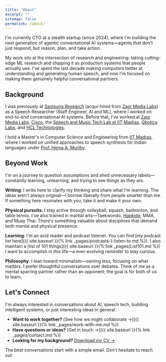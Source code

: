 ```yaml
---
title: "About"
excerpt: ""
sitemap: false
permalink: /about/
---
```


I'm currently CTO at a stealth startup (since 2024), where I'm building the next generation of agentic conversational AI systems—agents that don't just respond, but reason, plan, and take action.

My work sits at the intersection of research and engineering: taking cutting-edge ML research and shipping it as production systems that people actually use. I've spent the last decade making computers better at understanding and generating human speech, and now I'm focused on making them genuinely helpful conversational partners.

## Background

I was previously at [Samsung Research](https://research.samsung.com/sri-b) (acqui-hired from [Zapr Media Labs](https://www.zapr.in/)) as a Speech Researcher (Staff Engineer, AI and ML), where I worked on end-to-end conversational AI systems. Before that, I've worked at [Zapr Media Labs](https://www.zapr.in/), [Cisco](https://www.cisco.com/), the [Speech and Music Tech Lab at IIT Madras](https://www.iitm.ac.in/donlab/tts/), [Qbotics Labs](https://qboticslabs.com/), and [HCL Technologies](https://www.hcltech.com/).

I hold a Master's in Computer Science and Engineering from [IIT Madras](https://www.iitm.ac.in/), where I worked on unified approaches to speech synthesis for Indian languages under [Prof. Hema A. Murthy](https://www.cse.iitm.ac.in/~hema/).

## Beyond Work

I'm on a journey to question assumptions and shed unnecessary labels—constantly learning, unlearning, and trying to see things as they are.

**Writing**: I write here to clarify my thinking and share what I'm learning. The ideas aren't always original—I borrow liberally from people smarter than me. If something here resonates with you, take it and make it your own.

**Physical pursuits**: I stay active through volleyball, squash, badminton, and table tennis. I've also trained in martial arts—Taekwondo, [Hapkido](http://www.ae.iitm.ac.in/~murgi/hapkido/), MMA, and Muay Thai. There's something valuable about disciplines that demand both mental and physical presence.

**Learning**: I'm an avid reader and podcast listener. You can find [my podcast list here]({{ site.baseurl }}{% link  _pages/podcasts-I-listen-to.md %}). I also maintain a [list of 101 things]({{ site.baseurl }}{% link  _pages/List101.md %}) I want to accomplish in this life—a ever-evolving reminder to stay curious.

**Philosophy**: I lean toward minimalism—owning less, focusing on what matters. I prefer thoughtful conversations over debates. Think of me as a mental sparring partner rather than an opponent; the goal is for both of us to learn.

## Let's Connect

I'm always interested in conversations about AI, speech tech, building intelligent systems, or just interesting ideas in general.

- **Want to work together?** [See how we might collaborate →]({{ site.baseurl }}{% link _pages/work-with-me.md %})
- **Have questions or ideas?** [Get in touch →]({{ site.baseurl }}{% link  _pages/contact.md %})
- **Looking for my background?** [Download my CV →](/assets/docs/Arun_2025.pdf)

The best conversations start with a simple email. Don't hesitate to reach out.
